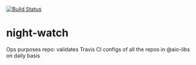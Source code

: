 [![Build Status](https://travis-ci.org/aio-libs/night-watch.svg?branch=master)
](https://travis-ci.org/aio-libs/night-watch)

# night-watch
Ops purposes repo: validates Travis CI configs of all the repos in @aio-libs on daily basis
